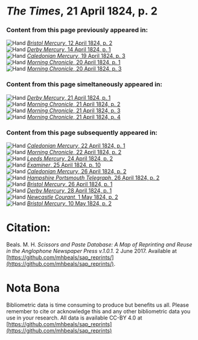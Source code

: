 # *The Times*, 21 April 1824, p. 2  
  
### Content from this page previously appeared in:  
![Hand](http://scissorsandpaste.net/wp-content/uploads/2017/06/smallhandpointer.png) [*Bristol Mercury*, 12 April 1824, p. 2](https://mhbeals.github.io/sap_html/Bristol-Mercury/Bristol-Mercury-12-April-1824-p-2)  
![Hand](http://scissorsandpaste.net/wp-content/uploads/2017/06/smallhandpointer.png) [*Derby Mercury*, 14 April 1824, p. 1](https://mhbeals.github.io/sap_html/Derby-Mercury/Derby-Mercury-14-April-1824-p-1)  
![Hand](http://scissorsandpaste.net/wp-content/uploads/2017/06/smallhandpointer.png) [*Caledonian Mercury*, 19 April 1824, p. 3](https://mhbeals.github.io/sap_html/Caledonian-Mercury/Caledonian-Mercury-19-April-1824-p-3)  
![Hand](http://scissorsandpaste.net/wp-content/uploads/2017/06/smallhandpointer.png) [*Morning Chronicle*, 20 April 1824, p. 1](https://mhbeals.github.io/sap_html/Morning-Chronicle/Morning-Chronicle-20-April-1824-p-1)  
![Hand](http://scissorsandpaste.net/wp-content/uploads/2017/06/smallhandpointer.png) [*Morning Chronicle*, 20 April 1824, p. 3](https://mhbeals.github.io/sap_html/Morning-Chronicle/Morning-Chronicle-20-April-1824-p-3)  
  
### Content from this page simeltaneously appeared in:  
![Hand](http://scissorsandpaste.net/wp-content/uploads/2017/06/smallhandpointer.png) [*Derby Mercury*, 21 April 1824, p. 1](https://mhbeals.github.io/sap_html/Derby-Mercury/Derby-Mercury-21-April-1824-p-1)  
![Hand](http://scissorsandpaste.net/wp-content/uploads/2017/06/smallhandpointer.png) [*Morning Chronicle*, 21 April 1824, p. 2](https://mhbeals.github.io/sap_html/Morning-Chronicle/Morning-Chronicle-21-April-1824-p-2)  
![Hand](http://scissorsandpaste.net/wp-content/uploads/2017/06/smallhandpointer.png) [*Morning Chronicle*, 21 April 1824, p. 3](https://mhbeals.github.io/sap_html/Morning-Chronicle/Morning-Chronicle-21-April-1824-p-3)  
![Hand](http://scissorsandpaste.net/wp-content/uploads/2017/06/smallhandpointer.png) [*Morning Chronicle*, 21 April 1824, p. 4](https://mhbeals.github.io/sap_html/Morning-Chronicle/Morning-Chronicle-21-April-1824-p-4)  
  
### Content from this page subsequently appeared in:  
![Hand](http://scissorsandpaste.net/wp-content/uploads/2017/06/smallhandpointer.png) [*Caledonian Mercury*, 22 April 1824, p. 1](https://mhbeals.github.io/sap_html/Caledonian-Mercury/Caledonian-Mercury-22-April-1824-p-1)  
![Hand](http://scissorsandpaste.net/wp-content/uploads/2017/06/smallhandpointer.png) [*Morning Chronicle*, 22 April 1824, p. 2](https://mhbeals.github.io/sap_html/Morning-Chronicle/Morning-Chronicle-22-April-1824-p-2)  
![Hand](http://scissorsandpaste.net/wp-content/uploads/2017/06/smallhandpointer.png) [*Leeds Mercury*, 24 April 1824, p. 2](https://mhbeals.github.io/sap_html/Leeds-Mercury/Leeds-Mercury-24-April-1824-p-2)  
![Hand](http://scissorsandpaste.net/wp-content/uploads/2017/06/smallhandpointer.png) [*Examiner*, 25 April 1824, p. 10](https://mhbeals.github.io/sap_html/Examiner/Examiner-25-April-1824-p-10)  
![Hand](http://scissorsandpaste.net/wp-content/uploads/2017/06/smallhandpointer.png) [*Caledonian Mercury*, 26 April 1824, p. 2](https://mhbeals.github.io/sap_html/Caledonian-Mercury/Caledonian-Mercury-26-April-1824-p-2)  
![Hand](http://scissorsandpaste.net/wp-content/uploads/2017/06/smallhandpointer.png) [*Hampshire Portsmouth Telegraph*, 26 April 1824, p. 2](https://mhbeals.github.io/sap_html/Hampshire-Portsmouth-Telegraph/Hampshire-Portsmouth-Telegraph-26-April-1824-p-2)  
![Hand](http://scissorsandpaste.net/wp-content/uploads/2017/06/smallhandpointer.png) [*Bristol Mercury*, 26 April 1824, p. 1](https://mhbeals.github.io/sap_html/Bristol-Mercury/Bristol-Mercury-26-April-1824-p-1)  
![Hand](http://scissorsandpaste.net/wp-content/uploads/2017/06/smallhandpointer.png) [*Derby Mercury*, 28 April 1824, p. 1](https://mhbeals.github.io/sap_html/Derby-Mercury/Derby-Mercury-28-April-1824-p-1)  
![Hand](http://scissorsandpaste.net/wp-content/uploads/2017/06/smallhandpointer.png) [*Newcastle Courant*, 1 May 1824, p. 2](https://mhbeals.github.io/sap_html/Newcastle-Courant/Newcastle-Courant-1-May-1824-p-2)  
![Hand](http://scissorsandpaste.net/wp-content/uploads/2017/06/smallhandpointer.png) [*Bristol Mercury*, 10 May 1824, p. 2](https://mhbeals.github.io/sap_html/Bristol-Mercury/Bristol-Mercury-10-May-1824-p-2)  


# Citation: 

Beals. M. H. *Scissors and Paste Database: A Map of Reprinting and Reuse in the Anglophone Newspaper Press v.1.0.1.* 2 June 2017. Available at [https://github.com/mhbeals/sap_reprints/](https://github.com/mhbeals/sap_reprints/). 

# Nota Bona

Bibliometric data is time consuming to produce but benefits us all. Please remember to cite or acknowledge this and any other bibliometric data you use in your research. All data is available CC-BY 4.0 at [https://github.com/mhbeals/sap_reprints](https://github.com/mhbeals/sap_reprints)